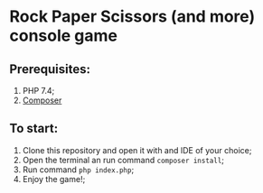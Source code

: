 # Rock Paper Scissors (and more) console game

## Prerequisites:
1. PHP 7.4;
2. [Composer](https://getcomposer.org/)

## To start:

1. Clone this repository and open it with and IDE of your choice;
2. Open the terminal an run command `composer install`;
3. Run command `php index.php`;
4. Enjoy the game!;
